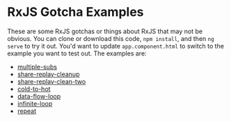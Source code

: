 # RxJS Gotcha Examples

These are some RxJS gotchas or things about RxJS that may not be obvious.
You can clone or download this code, `npm install`, and then `ng serve` to
try it out. You'd want to update `app.component.html` to switch to the example
you want to test out. The examples are:

* [multiple-subs](src/app/multiple-subs/multiple-subs.component.ts)
* [share-replay-cleanup](src/app/share-replay-cleanup/share-replay-cleanup.component.ts)
* [share-replay-clean-two](src/app/share-replay-clean-two/share-replay-clean-two.component.ts)
* [cold-to-hot](src/app/cold-to-hot/cold-to-hot.component.ts)
* [data-flow-loop](src/app/data-flow-loop/data-flow-loop.component.ts)
* [infinite-loop](src/app/infinite-loop/infinite-loop.component.ts)
* [repeat](src/app/repeat/repeat.component.ts)
